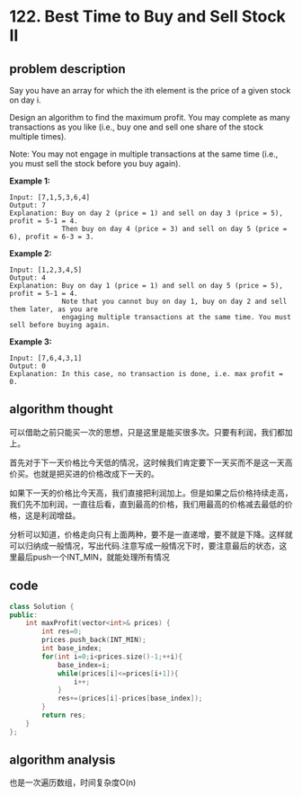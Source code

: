 # 122. Best Time to Buy and Sell Stock II

## problem description
Say you have an array for which the ith element is the price of a given stock on day i.

Design an algorithm to find the maximum profit. You may complete as many transactions as you like (i.e., buy one and sell one share of the stock multiple times).

Note: You may not engage in multiple transactions at the same time (i.e., you must sell the stock before you buy again).

**Example 1:**
```text
Input: [7,1,5,3,6,4]
Output: 7
Explanation: Buy on day 2 (price = 1) and sell on day 3 (price = 5), profit = 5-1 = 4.
             Then buy on day 4 (price = 3) and sell on day 5 (price = 6), profit = 6-3 = 3.
```

**Example 2:**
```text
Input: [1,2,3,4,5]
Output: 4
Explanation: Buy on day 1 (price = 1) and sell on day 5 (price = 5), profit = 5-1 = 4.
             Note that you cannot buy on day 1, buy on day 2 and sell them later, as you are
             engaging multiple transactions at the same time. You must sell before buying again.
```
**Example 3:**
```text
Input: [7,6,4,3,1]
Output: 0
Explanation: In this case, no transaction is done, i.e. max profit = 0.
```

## algorithm thought
可以借助之前只能买一次的思想，只是这里是能买很多次。只要有利润，我们都加上。

首先对于下一天价格比今天低的情况，这时候我们肯定要下一天买而不是这一天高价买。也就是把买进的价格改成下一天的。

如果下一天的价格比今天高，我们直接把利润加上。但是如果之后价格持续走高，我们先不加利润，一直往后看，直到最高的价格，我们用最高的价格减去最低的价格，这是利润增益。

分析可以知道，价格走向只有上面两种，要不是一直递增，要不就是下降。这样就可以归纳成一般情况，写出代码.注意写成一般情况下时，要注意最后的状态，这里最后push一个INT_MIN，就能处理所有情况

## code
```c++
class Solution {
public:
    int maxProfit(vector<int>& prices) {
        int res=0;
        prices.push_back(INT_MIN);
        int base_index;
        for(int i=0;i<prices.size()-1;++i){
            base_index=i;
            while(prices[i]<=prices[i+1]){
                i++;
            }
            res+=(prices[i]-prices[base_index]);
        }
        return res;
    }
};
```

## algorithm analysis
也是一次遍历数组，时间复杂度O(n)
